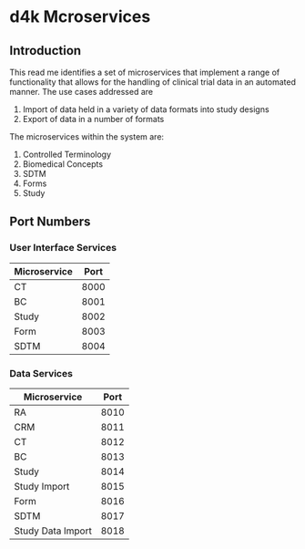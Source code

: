 # d4k Mcroservices

## Introduction
This read me identifies a set of microservices that implement a range of functionality that allows for the handling of clinical trial data in an automated manner. The use cases addressed are

1. Import of data held in a variety of data formats into study designs
2. Export of data in a number of formats

The microservices within the system are:

1. Controlled Terminology
2. Biomedical Concepts
3. SDTM
4. Forms
5. Study


## Port Numbers

### User Interface Services

| Microservice | Port |
| ------------- | ------------- |
| CT | 8000 |
| BC | 8001 |
| Study | 8002 |
| Form | 8003 |
| SDTM | 8004 |

### Data Services

| Microservice | Port |
| ------------- | ------------- |
| RA | 8010 |
| CRM | 8011 |
| CT | 8012 |
| BC | 8013 |
| Study | 8014 |
| Study Import | 8015 |
| Form | 8016 |
| SDTM | 8017 |
| Study Data Import | 8018 |
